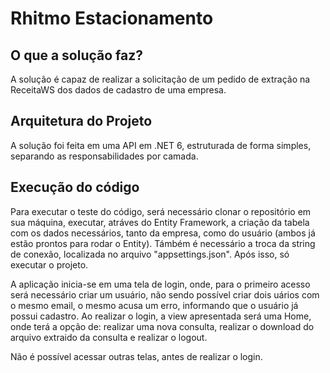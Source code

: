# Rhitmo Estacionamento

## O que a solução faz?
A solução é capaz de realizar a solicitação de um pedido de extração na ReceitaWS dos dados de cadastro de uma empresa.

## Arquitetura do Projeto
A solução foi feita em uma API em .NET 6, estruturada de forma simples, separando as responsabilidades por camada.

## Execução do código
Para executar o teste do código, será necessário clonar o repositório em sua máquina, executar, atráves do Entity Framework, a criação da tabela com os dados necessários, tanto da empresa, como do usuário (ambos já estão prontos para rodar o Entity). Támbém é necessário a troca da string de conexão, localizada no arquivo "appsettings.json". Após isso, só executar o projeto.

A aplicação inicia-se em uma tela de login, onde, para o primeiro acesso será necessário criar um usuário, não sendo possível criar dois uários com o mesmo email, o mesmo acusa um erro, informando que o usuário já possui cadastro.
Ao realizar o login, a view apresentada será uma Home, onde terá a opção de: realizar uma nova consulta, realizar o download do arquivo extraido da consulta e realizar o logout.

Não é possível acessar outras telas, antes de realizar o login.
